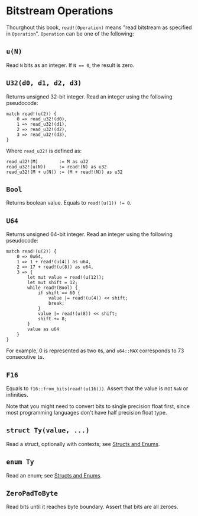 # Bitstream Operations

Thourghout this book, `read!(Operation)` means "read bitstream as specified in `Operation`".
`Operation` can be one of the following:

## `u(N)`

Read `N` bits as an integer. If `N == 0`, the result is zero.

## `U32(d0, d1, d2, d3)`

Returns unsigned 32-bit integer. Read an integer using the following pseudocode:

```
match read!(u(2)) {
    0 => read_u32!(d0),
    1 => read_u32!(d1),
    2 => read_u32!(d2),
    3 => read_u32!(d3),
}
```

Where `read_u32!` is defined as:

```
read_u32!(M)        := M as u32
read_u32!(u(N))     := read!(N) as u32
read_u32!(M + u(N)) := (M + read!(N)) as u32
```

## `Bool`

Returns boolean value. Equals to `read!(u(1)) != 0`.

## `U64`

Returns unsigned 64-bit integer. Read an integer using the following pseudocode:

```
match read!(u(2)) {
    0 => 0u64,
    1 => 1 + read!(u(4)) as u64,
    2 => 17 + read!(u(8)) as u64,
    3 => {
        let mut value = read!(u(12));
        let mut shift = 12;
        while read!(Bool) {
            if shift == 60 {
                value |= read!(u(4)) << shift;
                break;
            }
            value |= read!(u(8)) << shift;
            shift += 8;
        }
        value as u64
    }
}
```

For example, 0 is represented as two `0`s, and `u64::MAX` corresponds to 73 consecutive `1`s.

## `F16`

Equals to `f16::from_bits(read!(u(16)))`. Assert that the value is not `NaN` or infinities.

Note that you might need to convert bits to single precision float first, since most programming
languages don't have half precision float type.

## `struct Ty(value, ...)`

Read a struct, optionally with contexts; see [Structs and Enums](./struct-enum.md#structs).

## `enum Ty`

Read an enum; see [Structs and Enums](./struct-enum.md#enums).

## `ZeroPadToByte`

Read bits until it reaches byte boundary. Assert that bits are all zeroes.
